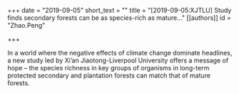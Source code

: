 +++
date = "2019-09-05"
short_text = ""
title = "[2019-09-05:XJTLU] Study finds secondary forests can be as species-rich as mature&#8230;"
[[authors]]
    id = "Zhao.Peng"

+++

<p>In a world where the negative effects of climate change dominate headlines, a new study led by Xi’an Jiaotong-Liverpool University offers a message of hope – the species richness in key groups of organisms in long-term protected secondary and plantation forests can match that of mature forests.
